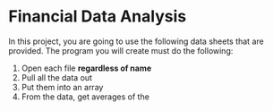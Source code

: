 # Financial Data Analysis
In this project, you are going to use the following data sheets that are provided. The program you will create must do the following:
1. Open each file **regardless of name**
1. Pull all the data out
1. Put them into an array
1. From the data, get averages of the 

